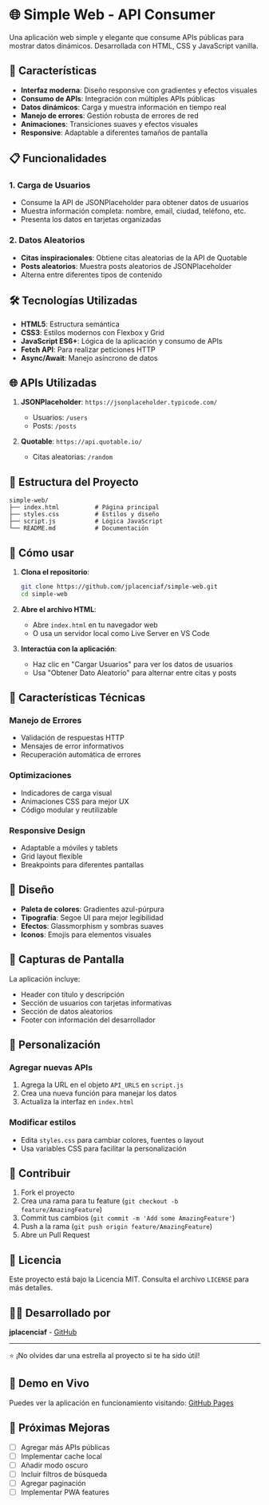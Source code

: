 # 🌐 Simple Web - API Consumer

Una aplicación web simple y elegante que consume APIs públicas para mostrar datos dinámicos. Desarrollada con HTML, CSS y JavaScript vanilla.

## 🚀 Características

- **Interfaz moderna**: Diseño responsive con gradientes y efectos visuales
- **Consumo de APIs**: Integración con múltiples APIs públicas
- **Datos dinámicos**: Carga y muestra información en tiempo real
- **Manejo de errores**: Gestión robusta de errores de red
- **Animaciones**: Transiciones suaves y efectos visuales
- **Responsive**: Adaptable a diferentes tamaños de pantalla

## 📋 Funcionalidades

### 1. Carga de Usuarios
- Consume la API de JSONPlaceholder para obtener datos de usuarios
- Muestra información completa: nombre, email, ciudad, teléfono, etc.
- Presenta los datos en tarjetas organizadas

### 2. Datos Aleatorios
- **Citas inspiracionales**: Obtiene citas aleatorias de la API de Quotable
- **Posts aleatorios**: Muestra posts aleatorios de JSONPlaceholder
- Alterna entre diferentes tipos de contenido

## 🛠️ Tecnologías Utilizadas

- **HTML5**: Estructura semántica
- **CSS3**: Estilos modernos con Flexbox y Grid
- **JavaScript ES6+**: Lógica de la aplicación y consumo de APIs
- **Fetch API**: Para realizar peticiones HTTP
- **Async/Await**: Manejo asíncrono de datos

## 🌐 APIs Utilizadas

1. **JSONPlaceholder**: `https://jsonplaceholder.typicode.com/`
   - Usuarios: `/users`
   - Posts: `/posts`

2. **Quotable**: `https://api.quotable.io/`
   - Citas aleatorias: `/random`

## 📁 Estructura del Proyecto

```
simple-web/
├── index.html          # Página principal
├── styles.css          # Estilos y diseño
├── script.js           # Lógica JavaScript
└── README.md           # Documentación
```

## 🚀 Cómo usar

1. **Clona el repositorio**:
   ```bash
   git clone https://github.com/jplacenciaf/simple-web.git
   cd simple-web
   ```

2. **Abre el archivo HTML**:
   - Abre `index.html` en tu navegador web
   - O usa un servidor local como Live Server en VS Code

3. **Interactúa con la aplicación**:
   - Haz clic en "Cargar Usuarios" para ver los datos de usuarios
   - Usa "Obtener Dato Aleatorio" para alternar entre citas y posts

## 🌟 Características Técnicas

### Manejo de Errores
- Validación de respuestas HTTP
- Mensajes de error informativos
- Recuperación automática de errores

### Optimizaciones
- Indicadores de carga visual
- Animaciones CSS para mejor UX
- Código modular y reutilizable

### Responsive Design
- Adaptable a móviles y tablets
- Grid layout flexible
- Breakpoints para diferentes pantallas

## 🎨 Diseño

- **Paleta de colores**: Gradientes azul-púrpura
- **Tipografía**: Segoe UI para mejor legibilidad
- **Efectos**: Glassmorphism y sombras suaves
- **Iconos**: Emojis para elementos visuales

## 📱 Capturas de Pantalla

La aplicación incluye:
- Header con título y descripción
- Sección de usuarios con tarjetas informativas
- Sección de datos aleatorios
- Footer con información del desarrollador

## 🔧 Personalización

### Agregar nuevas APIs
1. Agrega la URL en el objeto `API_URLS` en `script.js`
2. Crea una nueva función para manejar los datos
3. Actualiza la interfaz en `index.html`

### Modificar estilos
- Edita `styles.css` para cambiar colores, fuentes o layout
- Usa variables CSS para facilitar la personalización

## 🤝 Contribuir

1. Fork el proyecto
2. Crea una rama para tu feature (`git checkout -b feature/AmazingFeature`)
3. Commit tus cambios (`git commit -m 'Add some AmazingFeature'`)
4. Push a la rama (`git push origin feature/AmazingFeature`)
5. Abre un Pull Request

## 📝 Licencia

Este proyecto está bajo la Licencia MIT. Consulta el archivo `LICENSE` para más detalles.

## 👨‍💻 Desarrollado por

**jplacenciaf** - [GitHub](https://github.com/jplacenciaf)

---

⭐ ¡No olvides dar una estrella al proyecto si te ha sido útil!

## 🚀 Demo en Vivo

Puedes ver la aplicación en funcionamiento visitando: [GitHub Pages](https://jplacenciaf.github.io/simple-web/)

## 🔮 Próximas Mejoras

- [ ] Agregar más APIs públicas
- [ ] Implementar cache local
- [ ] Añadir modo oscuro
- [ ] Incluir filtros de búsqueda
- [ ] Agregar paginación
- [ ] Implementar PWA features
